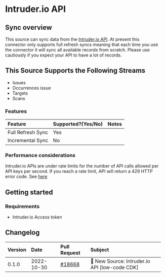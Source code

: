 # Intruder.io API

## Sync overview

This source can sync data from the [Intruder.io API](https://dev.Intruder.io.com/email). At present
this connector only supports full refresh syncs meaning that each time you use the connector it will
sync all available records from scratch. Please use cautiously if you expect your API to have a lot
of records.

## This Source Supports the Following Streams

- Issues
- Occurrences issue
- Targets
- Scans

### Features

| Feature           | Supported?\(Yes/No\) | Notes |
| :---------------- | :------------------- | :---- |
| Full Refresh Sync | Yes                  |       |
| Incremental Sync  | No                   |       |

### Performance considerations

Intruder.io APIs are under rate limits for the number of API calls allowed per API keys per second.
If you reach a rate limit, API will return a 429 HTTP error code. See
[here](https://developers.intruder.io/docs/rate-limiting)

## Getting started

### Requirements

- Intruder.io Access token

## Changelog

| Version | Date       | Pull Request                                              | Subject                                       |
| :------ | :--------- | :-------------------------------------------------------- | :-------------------------------------------- |
| 0.1.0   | 2022-10-30 | [#18668](https://github.com/airbytehq/airbyte/pull/18668) | 🎉 New Source: Intruder.io API [low-code CDK] |
